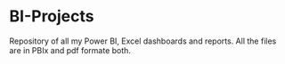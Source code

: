 # BI-Projects
Repository of all my Power BI, Excel dashboards and reports.
All the files are in PBIx and pdf formate both.
